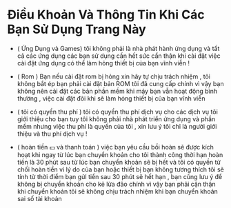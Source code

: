 # Điều Khoản Và Thông Tin Khi Các Bạn Sử Dụng Trang Này 

- ( Ứng Dụng và Games) tôi không phải là nhà phát hành ứng dụng và tất cả các ứng dụng các bạn sử dụng cần hết sức cẩn thận khi cài đặt việc cài đặt ứng dụng có thể làm hỏng thiết bị của bạn vĩnh viễn !

- ( Rom ) Bạn nếu cài đặt rom bị hỏng xin hãy tự chịu trách nhiệm , tôi không bắt ép bạn phải cài đặt bản ROM tôi đã cung cấp chính vì vậy bạn không nên cài đặt các bản phần mềm khi máy bạn vẫn hoạt động bình thường , việc cài đặt đôi khi sẽ làm hỏng thiết bị của bạn vĩnh viễn

- ( tôi có quyền thu phí ) tôi có quyền thu phí dịch vụ cho các dịch vụ tôi giới thiệu cho bạn tuy tôi không phải nhà phát triển ứng dụng và phần mềm nhưng việc thu phí là quyền của tôi , xin lưu ý tôi chỉ là người giới thiệu và thu phí dịch vụ !

- ( hoàn tiền 💵 và thanh toán ) việc bạn yêu cầu bồi hoàn sẽ được kích hoạt khi ngay từ lúc bạn chuyển khoản cho tôi thành công thời hạn hoàn tiền là 30 phút sau từ lúc bạn chuyển khoản sẽ bị hết và tôi có quyền từ chối hoàn tiền vì lý do của bạn hoặc thiết bị bạn không tương thích tôi sẽ tính từ thời điểm bạn gửi tiền sau 30 phút sẽ hết hạn , bạn cũng lưu ý để không bị chuyển khoản cho kẻ lừa đảo chính vì vậy bạn phải cận thận khi chuyển khoản tôi sẽ không chịu trách nhiệm khi bạn chuyển khoản sai số tài khoản 
